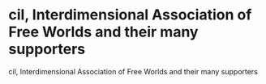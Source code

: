 # cil, Interdimensional Association of Free Worlds and their many supporters

cil, Interdimensional Association of Free Worlds and their many supporters